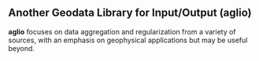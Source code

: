 ## Another Geodata Library for Input/Output (aglio)

**aglio** focuses on data aggregation and regularization from a variety of sources, with an emphasis on geophysical applications but may be useful beyond. 


